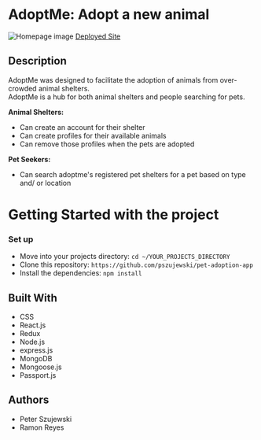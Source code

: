 # AdoptMe: Adopt a new animal
![Homepage image](/client/src/images/readme-homepage.jpg)
[Deployed Site](https://lit-caverns-27597.herokuapp.com)

## Description

AdoptMe was designed to facilitate the adoption of animals from over-crowded animal shelters.  
AdoptMe is a hub for both animal shelters and people searching for pets. 

**Animal Shelters:** 
* Can create an account for their shelter
* Can create profiles for their available animals
* Can remove those profiles when the pets are adopted

**Pet Seekers:**
* Can search adoptme's registered pet shelters for a pet based on type and/ or location

# Getting Started with the project

### Set up

* Move into your projects directory: `cd ~/YOUR_PROJECTS_DIRECTORY`
* Clone this repository: `https://github.com/pszujewski/pet-adoption-app`
* Install the dependencies: `npm install`

## Built With
* CSS
* React.js
* Redux
* Node.js
* express.js
* MongoDB
* Mongoose.js
* Passport.js

## Authors

* Peter Szujewski
* Ramon Reyes

